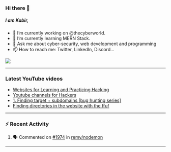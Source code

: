### Hi there 👋
##### I am Kabir,
- 🔭 I’m currently working on @thecyberworld.
- 🌱 I’m currently learning MERN Stack.
- 💬 Ask me about cyber-security, web development and programming
- 📫 How to reach me: Twitter, LinkedIn, Discord...

<img 
   src="https://github-readme-stats.vercel.app/api?username=kabir0x17&show_icons=true&title_color=fff&icon_color=79ff97&text_color=9f9f9f&bg_color=151515" 
/>

---

### Latest YouTube videos
<!-- YOUTUBE-VIDEOS-LIST:START -->
- [Websites for Learning and Practicing Hacking](https://www.youtube.com/watch?v=fAGc5C_9kiI)
- [Youtube channels for Hackers](https://www.youtube.com/watch?v=uTVJv4NEydM)
- [1.  Finding target + subdomains  [bug hunting series]](https://www.youtube.com/watch?v=dZNCjmaLei4)
- [Finding directories in the website with the ffuf](https://www.youtube.com/watch?v=NYoTBMK_gik)
<!-- YOUTUBE-VIDEOS-LIST:END -->

---

### :zap: Recent Activity
<!--START_SECTION:activity-->
1. 🗣 Commented on [#1974](https://github.com/remy/nodemon/issues/1974) in [remy/nodemon](https://github.com/remy/nodemon)
<!--END_SECTION:activity-->

---
